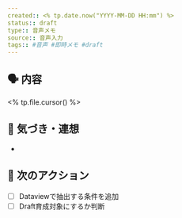 ```yaml
---
created:: <% tp.date.now("YYYY-MM-DD HH:mm") %>
status:: draft
type:: 音声メモ
source:: 音声入力
tags:: #音声 #即時メモ #draft
---
```


## 🗣️ 内容
<% tp.file.cursor() %>

## 🧠 気づき・連想
- 

## 🔁 次のアクション
- [ ] Dataviewで抽出する条件を追加
- [ ] Draft育成対象にするか判断